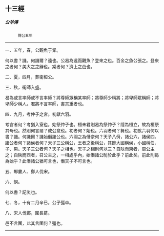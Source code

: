 

## 十三經

##### 公羊傳
　　　`隱公五年`

* * *

一、五年，春，公觀魚于棠。

何以書？譏。何譏爾？遠也。公曷為遠而觀魚？登來之也。百金之魚公張之。登來之者何？美大之之辭也。棠者何？濟上之邑也。

二、夏，四月，葬衞桓公。

三、秋，衞師入盛。

曷為或言率師或不言率師？將尊師眾稱某率師；將尊師少稱將；將卑師眾稱師；將卑師少稱人。君將不言率師，書其重者也。

四、九月，考仲子之宮。初獻六羽。

考宮者何？考猶入室也，始祭仲子也。桓未君則曷為祭仲子？隱為桓立，故為桓祭其母也。然則何言爾？成公意也。初者何？始也。六羽者何？舞也。初獻六羽何以書？譏。何譏爾？譏始僭諸公也。六羽之為僭奈何？天子八佾，諸公六，諸侯四。諸公者何？諸侯者何？天子三公稱公，王者之後稱公，其餘大國稱侯，小國稱伯、子、男。天子三公者何？天子之相也。天子之相則何以三？自陜而東者，周公主之；自陜而西者，召公主之，一相處乎內，始僭諸公昉於此乎？前此矣。前此則曷為始乎？此僭諸公猶可言也，僭天子不可言也。

五、邾婁人、鄭人伐宋。

六、螟。

何以書？記災也。

七、冬，十有二月辛巳，公子彄卒。

八、宋人伐鄭，圍長葛。

邑不言圍，此其言圍何？彊也。

* * *

